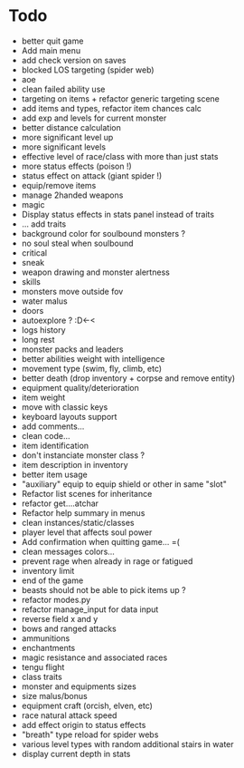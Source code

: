 # Todo
 - better quit game
 - Add main menu
 - add check version on saves
 - blocked LOS targeting (spider web)
 - aoe
 - clean failed ability use
 - targeting on items + refactor generic targeting scene
 - add items and types, refactor item chances calc
 - add exp and levels for current monster
 - better distance calculation
 - more significant level up
 - more significant levels
 - effective level of race/class with more than just stats
 - more status effects (poison !)
 - status effect on attack (giant spider !)
 - equip/remove items
 - manage 2handed weapons
 - magic
 - Display status effects in stats panel instead of traits
 - ... add traits
 - background color for soulbound monsters ?
 - no soul steal when soulbound
 - critical
 - sneak
 - weapon drawing and monster alertness
 - skills
 - monsters move outside fov
 - water malus
 - doors
 - autoexplore ? :D<-<
 - logs history
 - long rest
 - monster packs and leaders
 - better abilities weight with intelligence
 - movement type (swim, fly, climb, etc)
 - better death (drop inventory + corpse and remove entity)
 - equipment quality/deterioration
 - item weight
 - move with classic keys
 - keyboard layouts support
 - add comments...
 - clean code...
 - item identification
 - don't instanciate monster class ?
 - item description in inventory
 - better item usage
 - "auxiliary" equip to equip shield or other in same "slot"
 - Refactor list scenes for inheritance
 - refactor get....atchar
 - Refactor help summary in menus
 - clean instances/static/classes
 - player level that affects soul power
 - Add confirmation when quitting game... =(
 - clean messages colors...
 - prevent rage when already in rage or fatigued
 - inventory limit
 - end of the game
 - beasts should not be able to pick items up ?
 - refactor modes.py
 - refactor manage_input for data input
 - reverse field x and y
 - bows and ranged attacks
 - ammunitions
 - enchantments
 - magic resistance and associated races
 - tengu flight
 - class traits
 - monster and equipments sizes
 - size malus/bonus
 - equipment craft (orcish, elven, etc)
 - race natural attack speed
 - add effect origin to status effects
 - "breath" type reload for spider webs
 - various level types with random additional stairs in water
 - display current depth in stats
